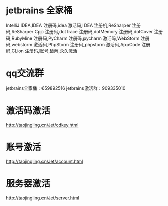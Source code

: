 # jetbrains 全家桶
IntelliJ IDEA,IDEA 注册码,idea 激活码,IDEA 注册机,ReSharper 注册码,ReSharper Cpp 注册码,dotTrace 注册码,dotMemory 注册码,dotCover 注册码,RubyMine 注册码,PyCharm 注册码,pycharm 激活码,WebStorm 注册码,webstorm 激活码,PhpStorm 注册码,phpstorm 激活码,AppCode 注册码,CLion 注册码,账号,破解,永久激活
# qq交流群
jetbrains全家桶：659892516
jetbrains激活群：909335010
# 激活码激活
http://taojingling.cn/Jet/cdkey.html
# 账号激活
http://taojingling.cn/Jet/account.html
# 服务器激活
http://taojingling.cn/Jet/server.html
    
